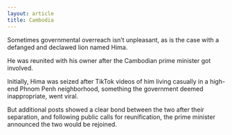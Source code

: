 ```yaml
---
layout: article
title: Cambodia
---
```

Sometimes governmental overreach isn’t unpleasant, as is the case with a defanged and declawed lion named Hima.

He was reunited with his owner after the Cambodian prime minister got involved.

Initially, Hima was seized after TikTok videos of him living casually in a high-end Phnom Penh neighborhood, something the government deemed inappropriate, went viral.

But additional posts showed a clear bond between the two after their separation, and following public calls for reunification, the prime minister announced the two would be rejoined.